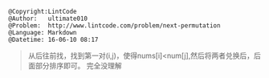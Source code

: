 ```
@Copyright:LintCode
@Author:   ultimate010
@Problem:  http://www.lintcode.com/problem/next-permutation
@Language: Markdown
@Datetime: 16-06-10 08:17
```

> 从后往前找，找到第一对(i,j)，使得nums[i]<num[j],然后将两者兑换后，后面部分排序即可。
> 完全没理解